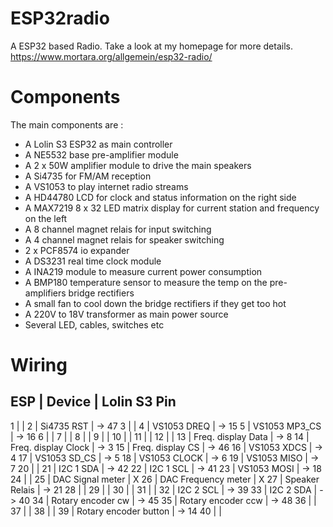 # ESP32radio

A ESP32 based Radio. Take a look at my homepage for more details.
https://www.mortara.org/allgemein/esp32-radio/

# Components

The main components are :

- A Lolin S3 ESP32 as main controller
- A NE5532 base pre-amplifier module
- A 2 x 50W amplifier module to drive the main speakers
- A Si4735 for FM/AM reception
- A VS1053 to play internet radio streams
- A HD44780 LCD for clock and status information on the right side
- A MAX7219 8 x 32 LED matrix display for current station and frequency on the left
- A 8 channel magnet relais for input switching
- A 4 channel magnet relais for speaker switching
- 2 x PCF8574 io expander
- A DS3231 real time clock module
- A INA219 module to measure current power consumption
- A BMP180 temperature sensor to measure the temp on the pre-amplifiers bridge rectifiers
- A small fan to cool down the bridge rectifiers if they get too hot
- A 220V to 18V transformer as main power source
- Several LED, cables, switches etc

# Wiring

ESP  |   Device                 |         Lolin S3 Pin
-----------------------------------------------------
1    |                           |
2    |   Si4735 RST               |      -> 47
3    |                            |
4    |  VS1053 DREQ               |     -> 15
5    |  VS1053 MP3_CS             |     -> 16
6    |                            |
7   |                            |
8   |                            |
9   |                            |
10   |                            |
11   |                            |
12   |                            |
13   |  Freq. display Data        |     -> 8
14   |  Freq. display Clock       |     -> 3
15   |  Freq. display CS          |     -> 46
16   |  VS1053 XDCS               |     -> 4
17   |  VS1053 SD_CS              |     -> 5
18   |  VS1053 CLOCK              |     -> 6
19   |  VS1053 MISO               |     -> 7
20   |                            |
21   |  I2C 1 SDA                 |     -> 42
22   |  I2C 1 SCL                 |     -> 41
23   |  VS1053 MOSI               |     -> 18
24   |                            |
25   |  DAC Signal meter          |     X
26   |  DAC Frequency meter       |     X
27   |  Speaker Relais            |     -> 21
28   |                            |
29   |                            |
30   |                            |
31   |                            |
32   |  I2C 2 SCL                 |     -> 39
33   |  I2C 2 SDA                 |     -> 40
34   |  Rotary encoder cw         |     -> 45
35   |  Rotary encoder ccw        |     -> 48
36   |                            |
37   |                            |
38   |                            |
39   |  Rotary encoder button     |     -> 14
40   |                            |

